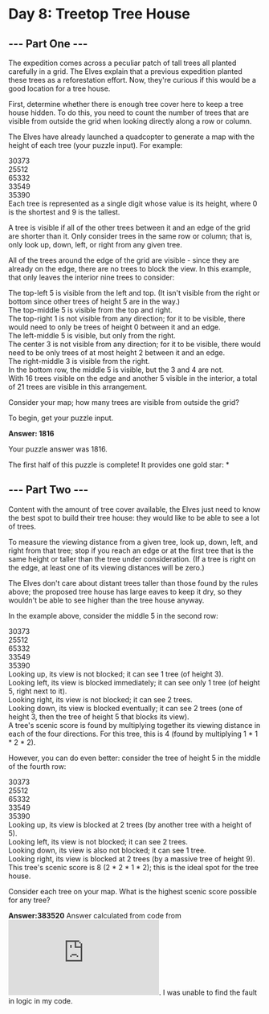 # Day 8: Treetop Tree House
## --- Part One ---
The expedition comes across a peculiar patch of tall trees all planted carefully in a grid. The Elves explain that a previous expedition planted these trees as a reforestation effort. Now, they're curious if this would be a good location for a tree house.

First, determine whether there is enough tree cover here to keep a tree house hidden. To do this, you need to count the number of trees that are visible from outside the grid when looking directly along a row or column.

The Elves have already launched a quadcopter to generate a map with the height of each tree (your puzzle input). For example:

30373  
25512  
65332  
33549  
35390  
Each tree is represented as a single digit whose value is its height, where 0 is the shortest and 9 is the tallest.

A tree is visible if all of the other trees between it and an edge of the grid are shorter than it. Only consider trees in the same row or column; that is, only look up, down, left, or right from any given tree.

All of the trees around the edge of the grid are visible - since they are already on the edge, there are no trees to block the view. In this example, that only leaves the interior nine trees to consider:

The top-left 5 is visible from the left and top. (It isn't visible from the right or bottom since other trees of height 5 are in the way.)  
The top-middle 5 is visible from the top and right.  
The top-right 1 is not visible from any direction; for it to be visible, there would need to only be trees of height 0 between it and an edge.  
The left-middle 5 is visible, but only from the right.  
The center 3 is not visible from any direction; for it to be visible, there would need to be only trees of at most height 2 between it and an edge.  
The right-middle 3 is visible from the right.  
In the bottom row, the middle 5 is visible, but the 3 and 4 are not.  
With 16 trees visible on the edge and another 5 visible in the interior, a total of 21 trees are visible in this arrangement.  

Consider your map; how many trees are visible from outside the grid?

To begin, get your puzzle input.

**Answer: 1816**

Your puzzle answer was 1816.

The first half of this puzzle is complete! It provides one gold star: *

## --- Part Two ---
Content with the amount of tree cover available, the Elves just need to know the best spot to build their tree house: they would like to be able to see a lot of trees.

To measure the viewing distance from a given tree, look up, down, left, and right from that tree; stop if you reach an edge or at the first tree that is the same height or taller than the tree under consideration. (If a tree is right on the edge, at least one of its viewing distances will be zero.)

The Elves don't care about distant trees taller than those found by the rules above; the proposed tree house has large eaves to keep it dry, so they wouldn't be able to see higher than the tree house anyway.

In the example above, consider the middle 5 in the second row:

30373  
25512  
65332  
33549  
35390  
Looking up, its view is not blocked; it can see 1 tree (of height 3).  
Looking left, its view is blocked immediately; it can see only 1 tree (of height 5, right next to it).  
Looking right, its view is not blocked; it can see 2 trees.  
Looking down, its view is blocked eventually; it can see 2 trees (one of height 3, then the tree of height 5 that blocks its view).  
A tree's scenic score is found by multiplying together its viewing distance in each of the four directions. For this tree, this is 4 (found by multiplying 1 * 1 * 2 * 2).  

However, you can do even better: consider the tree of height 5 in the middle of the fourth row:

30373  
25512  
65332  
33549  
35390  
Looking up, its view is blocked at 2 trees (by another tree with a height of 5).  
Looking left, its view is not blocked; it can see 2 trees.  
Looking down, its view is also not blocked; it can see 1 tree.  
Looking right, its view is blocked at 2 trees (by a massive tree of height 9).  
This tree's scenic score is 8 (2 * 2 * 1 * 2); this is the ideal spot for the tree house.  

Consider each tree on your map. What is the highest scenic score possible for any tree?

**Answer:383520**
Answer calculated from code from ![github - orfeasa](https://github.com/orfeasa/advent-of-code-2022/blob/main/day_08/main.py). I was unable to find the fault in logic in my code.
